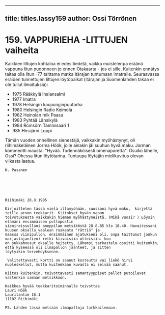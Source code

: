
---

title: titles.lassy159
author: Ossi Törrönen
---


    
# 159. VAPPURIEHA -LITTUJEN vaiheita 
Kaikkien littujen kohtaloa ei edes tiedetä, vaikka muistelenpa eräänä vappuna litun pudonneen jo ennen Otakaarta - 
jos ei sille. Kuitenkin ennätys taitaa olla litun -77 taittama matka itärajan tuntumaan Imatralle. Seuraavassa eräiden 
tunnettujen littujen löytöpaikat (itärajan ja Suomenlahden takaa ei ole tullut ilmoituksia): 

- 1975 Rääkkylä Ihalansalmi 
- 1977 Imatra 
- 1978 Helsingin kaupunginpuutarha 
- 1980 Helsingin Radio Keimola 
- 1982 Heinolan mlk Paasa 
- 1983 Pyhtää Länsikylä 
- 1984 Römsörn Tammisaari 1
- 985 Hirsijärvi Loppi 

Tämän vuoden onnellinen sienestäjä, vaikkakin myöhästynyt, oli riihimäkeläinen Jorma Höök, jolle ainakin jäi 
suuhun hyvä maku. Jorman kommentti mausta: "Hyvää. Todennäköisesti omenaporetta". Osuiko lähelle, Ossi? 
Ohessa litun löytötarina. Tuntuupa löytäjän mielikuvitus olevan vilkasta laatua. 

    K. Pasanen 

   
   
   
   
   
    Riihimäki 28.8.1985 
    
    Kirjoittelen tässä vielä iltamyöhään, suussani hyvä maku,  kirjettä teille arvon teekkarit. Kiitokset hyvän vapun 
    toivotuksesta vaikkakin hieman myöhästyneistä. (Mikä vuosi? ) Löysin elämäni ensimmäisen pullopostin 
    sienireissullani anoppilan metsiköstä 28.8.85 klo 18.40. Havaitessani kuusen oksalla vaalean ruskeata "rättiä" ja 
    maassa viinipullon. ensimmäinen ajatukseni oli, onpa taittunut jonkun marjastajan(ien) retki kiivaisiin otteisiin. kun 
    on sukkahousut oksalle heitetty. Lähempi tarkastelu osoitti kuitenkin, että kyseessä oli ilmapallon jäänteet, ja sitten 
    löytyikin tervehdyksenne.
    
     Valitettavasti kortti on saanut kosteutta vai liekö hirvi nuoleskellut, mutta kuitenkaan kuvasta ei selvää saanut. 
    
    Kiitos kuitenkin. toivottavasti samantyyppiset pallot putoilevat vastenkin samaan metsikköön.
    
    Kaikkea hyvää teekkaritoiminnalle toivottaa 
    Lauri Höök 
    Laurilantie 18.1 
    11102 Riihimäki 
    
    PS. Lähden tässä metsään ilmapalloja tarkkailemaan.
